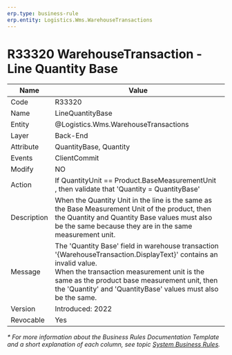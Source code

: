 ```yaml
---
erp.type: business-rule
erp.entity: Logistics.Wms.WarehouseTransactions
---
```


# R33320 WarehouseTransaction -  Line Quantity Base
| Name | Value |
| ---- | ----- |
|Code | R33320 |
| Name |  LineQuantityBase |
| Entity | @Logistics.Wms.WarehouseTransactions |
| Layer | Back-End |
| Attribute | QuantityBase, Quantity |
| Events | ClientCommit |
| Modify | NO |
| Action | If QuantityUnit == Product.BaseMeasurementUnit <br/>, then validate that 'Quantity = QuantityBase' |
| Description | When the Quantity Unit in the line is the same as the Base Measurement Unit of the product, then the Quantity and Quantity Base values must also be the same because they are in the same measurement unit.|
| Message | The 'Quantity Base' field in warehouse transaction '{WarehouseTransaction.DisplayText}' contains an invalid value. <br/> When the transaction measurement unit is the same as the product base measurement unit, then the 'Quantity' and 'QuantityBase' values must also be the same. |
| Version | Introduced: 2022                                                                                 |
| Revocable | Yes                                                                                              |

*\* For more information about the Business Rules Documentation Template and a short explanation of each column, see
topic [System Business Rules](../templates/template-description-system-business-rules.md).*
